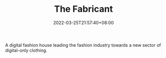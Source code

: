 ﻿---
weight: 
title: "The Fabricant"
description: "A digital fashion house leading the fashion industry towards a new sector of digital-only clothing."
date: 2022-03-25T21:57:40+08:00
lastmod: 2022-03-25T16:45:40+08:00
draft: false
authors: ["Metabd"]
featuredImage: "372.png"
link: "https://www.thefabricant.com/"
tags: ["The Fabricant","ΠιΔβΠΞΟσ"]
categories: ["navigation"]
navigation: ["ΠιΔβΠΞΟσ"]
lightgallery: true
toc: true
pinned: false
recommend: false
recommend1: false
---
A digital fashion house leading the fashion industry towards a new sector of digital-only clothing.
